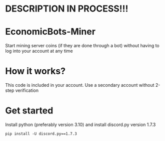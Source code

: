 # DESCRIPTION IN PROCESS!!!
# EconomicBots-Miner
Start mining server coins (if they are done through a bot) without having to log into your account at any time 

# How it works?

This code is included in your account. Use a secondary account without 2-step verification 


# Get started

Install python (preferably version 3.10) and install discord.py version 1.7.3
```
pip install -U discord.py==1.7.3
```
